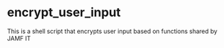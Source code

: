 # encrypt_user_input
This is a shell script that encrypts user input based on functions shared by JAMF IT
